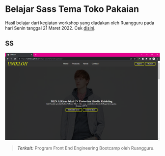# Belajar Sass Tema Toko Pakaian

Hasil belajar dari kegiatan workshop yang diadakan oleh Ruangguru pada hari Senin tanggal 21 Maret 2022. Cek [disini](https://nabilaba.github.io/belajar-sass-tema-toko-pakaian/).

## SS
![](ss/ss.png)

> **_Terkait:_** Program Front End Engineering Bootcamp oleh Ruangguru.